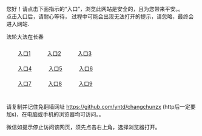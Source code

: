 您好！请点击下面指示的“入口”，浏览此网站是安全的，且为您带来平安。。 <br/>
点击入口后，请耐心等待， 过程中可能会出现无法打开的提示，请忽略，最终会进入网站. </br>

法轮大法在长春<br/>
<div style="padding:10px"><a style="margin:20px" target="_blank" href="https://d24b1wi4flgk5s.cloudfront.net/2Qpsp?wcfnnxz" id="ccLink1" rel="nofollow">入口1</a> <a target="_blank" style="margin:20px" href="https://d38lpria7ltcas.cloudfront.net/2Qpsp?bpnwzucy" id="ccLink2" rel="nofollow">入口2</a> <a style="margin:20px" target="_blank" href="https://d3vu47jrt9owp.cloudfront.net/2Qpsp?fwymnnp" id="ccLink3" rel="nofollow">入口3</a></div>

<div style="padding:10px" ><a style="margin:20px" target="_blank" href="https://d24b1wi4flgk5s.cloudfront.net/2Qpsp?wcfnnxz" id="ccLink4" rel="nofollow">入口4</a> <a style="margin:20px" href="https://d38lpria7ltcas.cloudfront.net/2Qpsp?bpnwzucy" target="_blank" id="ccLink5" rel="nofollow">入口5</a> <a style="margin:20px" href="https://d3vu47jrt9owp.cloudfront.net/2Qpsp?fwymnnp" target="_blank" id="ccLink6" rel="nofollow">入口6</a></div>

<div style="padding:10px"><a style="margin:20px" target="_blank" href="https://d24b1wi4flgk5s.cloudfront.net/2Qpsp?wcfnnxz" id="ccLink7" rel="nofollow">入口7</a> <a style="margin:20px" href="https://d38lpria7ltcas.cloudfront.net/2Qpsp?bpnwzucy" target="_blank" id="ccLink8" rel="nofollow">入口8</a> <a style="margin:20px" target="_blank" href="https://d3vu47jrt9owp.cloudfront.net/2Qpsp?fwymnnp" id="ccLink9" rel="nofollow">入口9</a></div>

<br/>



请复制并记住免翻墙网址 https://github.com/yntd/changchunzx (http后一定要加s)，在电脑或手机的浏览器均可访问。。<br/>

微信如提示停止访问该网页，须先点击右上角，选择浏览器打开。

